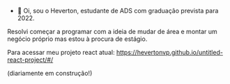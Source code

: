 - 👋 Oi, sou o Heverton, estudante de ADS com graduação prevista para 2022.

Resolvi começar a programar com a ideia de mudar de área e montar um negócio próprio mas estou à procura de estágio.


Para acessar meu projeto react atual:  https://hevertonvp.github.io/untitled-react-project/#/

(diariamente em construção!) 
